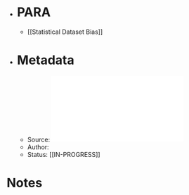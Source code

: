 - # PARA
	- [[Statistical Dataset Bias]]
- # Metadata
	- Source: ![Sampling and Sampling Frames in Big Data Epidemiology.pdf](../assets/Sampling_and_Sampling_Frames_in_Big_Data_Epidemiology_1683920126910_0.pdf)
	- Author:
	- Status: [[IN-PROGRESS]]
# Notes